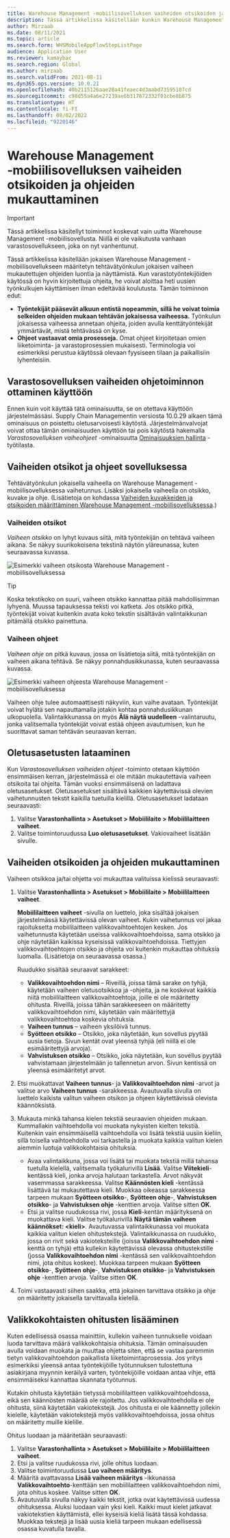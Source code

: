 ```yaml
---
title: Warehouse Management ‑mobiilisovelluksen vaiheiden otsikoiden ja ohjeiden mukauttaminen
description: Tässä artikkelissa käsitellään kunkin Warehouse Management -mobiilisovelluksen määritetyn tehtävätyönkulun kunkin vaiheen mukautettujen ohjeiden luontia ja näyttämistä.
author: Mirzaab
ms.date: 08/11/2021
ms.topic: article
ms.search.form: WHSMobileAppFlowStepListPage
audience: Application User
ms.reviewer: kamaybac
ms.search.region: Global
ms.author: mirzaab
ms.search.validFrom: 2021-08-11
ms.dyn365.ops.version: 10.0.21
ms.openlocfilehash: 40b2115126aae28a41feaec4d3aabd73595107cd
ms.sourcegitcommit: c98d55a4a6e27239ae6b317872332f01cbe8b875
ms.translationtype: HT
ms.contentlocale: fi-FI
ms.lasthandoff: 08/02/2022
ms.locfileid: "9220146"
---
```

# <a name="customize-step-titles-and-instructions-for-the-warehouse-management-mobile-app"></a>Warehouse Management ‑mobiilisovelluksen vaiheiden otsikoiden ja ohjeiden mukauttaminen

> [!IMPORTANT]
> Tässä artikkelissa käsitellyt toiminnot koskevat vain uutta Warehouse Management -mobiilisovellusta. Niillä ei ole vaikutusta vanhaan varastosovellukseen, joka on nyt vanhentunut.

Tässä artikkelissa käsitellään jokaisen Warehouse Management -mobiilisovellukseen määritetyn tehtävätyönkulun jokaisen vaiheen mukautettujen ohjeiden luontia ja näyttämistä. Kun varastotyöntekijöiden käytössä on hyvin kirjoitettuja ohjeita, he voivat aloittaa heti uusien työnkulkujen käyttämisen ilman edeltävää koulutusta. Tämän toiminnon edut:

- **Työntekijät pääsevät alkuun entistä nopeammin, sillä he voivat toimia selkeiden ohjeiden mukaan tehtävän jokaisessa vaiheessa.** Työnkulun jokaisessa vaiheessa annetaan ohjeita, joiden avulla kenttätyöntekijät ymmärtävät, mistä tehtävässä on kyse.
- **Ohjeet vastaavat omia prosesseja.** Omat ohjeet kirjoitetaan omien liiketoiminta- ja varastoprosessien mukaisesti. Terminologia voi esimerkiksi perustua käytössä olevaan fyysiseen tilaan ja paikallisiin lyhenteisiin.

## <a name="turn-on-the-warehouse-app-step-instructions-feature"></a>Varastosovelluksen vaiheiden ohjetoiminnon ottaminen käyttöön

Ennen kuin voit käyttää tätä ominaisuutta, se on otettava käyttöön järjestelmässäsi. Supply Chain Managementin versiosta 10.0.29 alkaen tämä ominaisuus on poistettu oletusarvoisesti käytöstä. Järjestelmänvalvojat voivat ottaa tämän ominaisuuden käyttöön tai pois käytöstä hakemalla *Varastosovelluksen vaiheohjeet* -ominaisuutta [Ominaisuuksien hallinta](../../fin-ops-core/fin-ops/get-started/feature-management/feature-management-overview.md) -työtilasta.

## <a name="step-titles-and-step-instructions-in-the-app"></a>Vaiheiden otsikot ja ohjeet sovelluksessa

Tehtävätyönkulun jokaisella vaiheella on Warehouse Management -mobiilisovelluksessa vaihetunnus. Lisäksi jokaisella vaiheella on otsikko, kuvake ja ohje. (Lisätietoja on kohdassa [Vaiheiden kuvakkeiden ja otsikoiden määrittäminen Warehouse Management -mobiilisovelluksessa](step-icons-titles.md).)

### <a name="step-titles"></a>Vaiheiden otsikot

*Vaiheen otsikko* on lyhyt kuvaus siitä, mitä työntekijän on tehtävä vaiheen aikana. Se näkyy suurikokoisena tekstinä näytön yläreunassa, kuten seuraavassa kuvassa.

![Esimerkki vaiheen otsikosta Warehouse Management -mobiilisovelluksessa](media/wma-step-title.png "Esimerkki vaiheen otsikosta Warehouse Management -mobiilisovelluksessa")

> [!TIP]
> Koska tekstikoko on suuri, vaiheen otsikko kannattaa pitää mahdollisimman lyhyenä. Muussa tapauksessa teksti voi katketa. Jos otsikko pitkä, työntekijät voivat kuitenkin avata koko tekstin sisältävän valintaikkunan pitämällä otsikko painettuna.

### <a name="step-instructions"></a>Vaiheen ohjeet

*Vaiheen ohje* on pitkä kuvaus, jossa on lisätietoja siitä, mitä työntekijän on vaiheen aikana tehtävä. Se näkyy ponnahdusikkunassa, kuten seuraavassa kuvassa.

![Esimerkki vaiheen ohjeesta Warehouse Management -mobiilisovelluksessa](media/wma-step-instructions.png "Esimerkki vaiheen ohjeesta Warehouse Management -mobiilisovelluksessa")

Vaiheen ohje tulee automaattisesti näkyviin, kun vaihe avataan. Työntekijät voivat hylätä sen napauttamalla jotakin kohtaa ponnahdusikkunan ulkopuolella. Valintaikkunassa on myös **Älä näytä uudelleen** -valintaruutu, jonka valitsemalla työntekijät voivat estää ohjeen avautumisen, kun he suorittavat saman tehtävän seuraavan kerran.

## <a name="load-the-default-setup"></a>Oletusasetusten lataaminen

Kun *Varastosovelluksen vaiheiden ohjeet* -toiminto otetaan käyttöön ensimmäisen kerran, järjestelmässä ei ole mitään mukautettavia vaiheen otsikoita tai ohjeita. Tämän vuoksi ensimmäisenä on ladattava oletusasetukset. Oletusasetukset sisältävä kaikkien käytettävissä olevien vaihetunnusten tekstit kaikilla tuetuilla kielillä. Oletusasetukset ladataan seuraavasti:

1. Valitse **Varastonhallinta \> Asetukset \> Mobiililaite \> Mobiililaitteen vaiheet**.
1. Valitse toimintoruudussa **Luo oletusasetukset**. Vakiovaiheet lisätään sivulle.

## <a name="customize-step-titles-and-instructions"></a>Vaiheiden otsikoiden ja ohjeiden mukauttaminen

Vaiheen otsikkoa ja/tai ohjetta voi mukauttaa valituissa kielissä seuraavasti:

1. Valitse **Varastonhallinta \> Asetukset \> Mobiililaite \> Mobiililaitteen vaiheet**.

    **Mobiililaitteen vaiheet** -sivulla on luettelo, joka sisältää jokaisen järjestelmässä käytettävissä olevan vaiheet. Kukin vaihetunnus voi jakaa rajoituksetta mobiililaitteen valikkovaihtoehtojen kesken. Jos vaihetunnusta käytetään useissa valikkovaihtoehdoissa, sama otsikko ja ohje näytetään kaikissa kyseisissä valikkovaihtoehdoissa. Tiettyjen valikkovaihtoehtojen otsikko ja ohjeita voi kuitenkin mukauttaa ohituksia luomalla. (Lisätietoja on seuraavassa osassa.)

    Ruudukko sisältää seuraavat sarakkeet:

    - **Valikkovaihtoehdon nimi** – Riveillä, joissa tämä sarake on tyhjä, käytetään vaiheen oletusotsikkoa ja -ohjeita, ja ne koskevat kaikkia niitä mobiililaitteen valikkovaihtoehtoja, joille ei ole määritetty ohitusta. Riveillä, joissa tähän sarakkeeseen on määritetty valikkovaihtoehdon nimi, käytetään vain määritettyjä valikkovaihtoehtoa koskevia ohituksia.
    - **Vaiheen tunnus** – vaiheen yksilöivä tunnus.
    - **Syötteen otsikko** – Otsikko, joka näytetään, kun sovellus pyytää uusia tietoja. Sivun kentät ovat yleensä tyhjiä (eli niillä ei ole esimääritettyjä arvoja).
    - **Vahvistuksen otsikko** – Otsikko, joka näytetään, kun sovellus pyytää vahvistamaan järjestelmään jo tallennetun arvon. Sivun kentissä on yleensä esimääritetyt arvot.

1. Etsi muokattavat **Vaiheen tunnus**- ja **Valikkovaihtoehdon nimi** -arvot ja valitse arvo **Vaiheen tunnus** -sarakkeessa. Avautuvalla sivulla on luettelo kaikista valitun vaiheen otsikon ja ohjeen käytettävissä olevista käännöksistä.
1. Mukauta minkä tahansa kielen tekstiä seuraavien ohjeiden mukaan. Kummallakin vaihtoehdolla voi muokata nykyisten kielten tekstiä. Kuitenkin vain ensimmäisellä vaihtoehdolla voi lisätä tekstiä uusiin kieliin, sillä toisella vaihtoehdolla voi tarkastella ja muokata kaikkia valitun kielen aiemmin luotuja valikkokohtaisia ohituksia.

    - Avaa valintaikkuna, jossa voi lisätä tai muokata tekstiä millä tahansa tuetulla kielellä, valitsemalla työkalurivillä **Lisää**. Valitse **Viitekieli**-kentässä kieli, jonka arvoja halutaan tarkastella. Arvot näkyvät vasemmassa sarakkeessa. Valitse **Käännösten kieli** -kentässä lisättävä tai mukautettava kieli. Muokkaa oikeassa sarakkeessa tarpeen mukaan **Syötteen otsikko**-, **Syötteen ohje**-, **Vahvistuksen otsikko**- ja **Vahvistuksen ohje** -kenttien arvoja. Valitse sitten **OK**.
    - Etsi ja valitse ruudukossa rivi, jossa **Kieli**-kentän määrityksenä on muokattava kieli. Valitse työkalurivillä **Näytä tämän vaiheen käännökset: &lt;kieli&gt;**. Avautuvassa valintaikkunassa voi muokata kaikkia valitun kielen ohitustekstejä. Valintaikkunassa on ruudukko, jossa on rivit sekä vakioteksteille (joissa **Valikkovaihtoehdon nimi** -kenttä on tyhjä) että kullekin käytettävissä olevassa ohitustekstille (jossa **Valikkovaihtoehdon nimi** -kentässä sen valikkovaihtoehdon nimi, jota ohitus koskee). Muokkaa tarpeen mukaan **Syötteen otsikko**-, **Syötteen ohje**-, **Vahvistuksen otsikko**- ja **Vahvistuksen ohje** -kenttien arvoja. Valitse sitten **OK**.

1. Toimi vastaavasti siihen saakka, että jokainen tarvittava otsikko ja ohje on määritetty jokaisella tarvittavalla kielellä.

## <a name="add-menu-specific-overrides"></a>Valikkokohtaisten ohitusten lisääminen

Kuten edellisessä osassa mainittiin, kullekin vaiheen tunnukselle voidaan luoda tarvittava määrä valikkokohtaisia ohituksia. Tämän ominaisuuden avulla voidaan muokata ja muuttaa ohjetta siten, että se vastaa paremmin tietyn valikkovaihtoehdon paikallista liiketoimintaprosessia. Jos yritys esimerkiksi yleensä antaa työntekijöille työtunnuksen tulostettuna asiakirjana myynnin keräilyä varten, työntekijöille voidaan antaa vihje, että ensimmäiseksi kannattaa skannata työtunnus.

Kutakin ohitusta käytetään tietyssä mobiililaitteen valikkovaihtoehdossa, eikä sen käännösten määrää ole rajoitettu. Jos valikkovaihtoehdolla ei ole ohitusta, siinä käytetään vakiotekstejä. Jos ohitusta ei ole käännetty jollekin kielelle, käytetään vakiotekstejä myös valikkovaihtoehdoissa, jossa ohitus on määritetty muille kielille.

Ohitus luodaan ja määritetään seuraavasti:

1. Valitse **Varastonhallinta \> Asetukset \> Mobiililaite \> Mobiililaitteen vaiheet**.
1. Etsi ja valitse ruudukossa rivi, jolle ohitus luodaan.
1. Valitse toimintoruudussa **Luo vaiheen määritys**.
1. Määritä avattavassa **Lisää vaiheen määritys** -ikkunassa **Valikkovaihtoehto**-kenttään sen mobiililaitteen valikkovaihtoehdon nimi, jota ohitus koskee. Valitse sitten **OK**.
1. Avautuvalla sivulla näkyy kaikki tekstit, jotka ovat käytettävissä uudessa ohituksessa. Aluksi luodaan vain yksi kieli. Kaikki muut kielet jatkavat vakiotekstien käyttämistä, ellei kyseisiä kieliä lisätä tässä kohdassa. Muokkaa tekstejä ja lisää uusia kieliä tarpeen mukaan edellisessä osassa kuvatulla tavalla.
